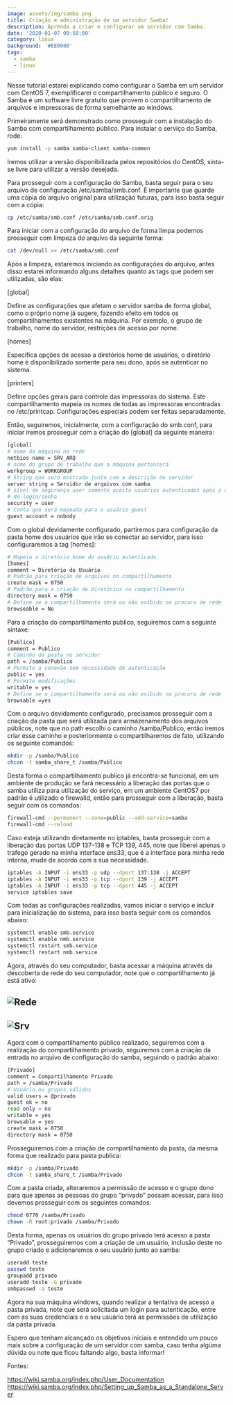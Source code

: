 ```yaml
---
image: assets/img/samba.png
title: Criação e administração de um servidor Samba!
description: Aprenda a criar e configurar um servidor com Samba.
date: '2020-01-07 09:50:00'
category: linux
background: '#EE0000'
tags:
  - samba
  - linux
---
```

Nesse tutorial estarei explicando como configurar o Samba em um servidor com CentOS 7, exemplificarei o compartilhamento público e seguro. O Samba é um software livre gratuito que provem o compartilhamento de arquivos e impressoras de forma semelhante ao windows.

Primeiramente será demonstrado como prosseguir com a instalação do Samba com compartilhamento público. Para instalar o serviço do Samba, rode:

```bash
yum install -y samba samba-client samba-common
```

Iremos utilizar a versão disponibilizada pelos repositórios do CentOS, sinta-se livre para utilizar a versão desejada.

Para prosseguir com a configuração do Samba, basta seguir para o seu arquivo de configuração /etc/samba/smb.conf. É importante que guarde uma cópia do arquivo original para utilização futuras, para isso basta seguir com a cópia:

```bash
cp /etc/samba/smb.conf /etc/samba/smb.conf.orig
```

Para iniciar com a configuração do arquivo de forma limpa podemos prosseguir com limpeza do arquivo da seguinte forma:

```bash
cat /dev/null >> /etc/samba/smb.conf
```

Após a limpeza, estaremos iniciando as configurações do arquivo, antes disso estarei informando alguns detalhes quanto as tags que podem ser utilizadas, são elas:

\[global]

Define as configurações que afetam o servidor samba de forma global, como o próprio nome já sugere, fazendo efeito em todos os compartilhamentos existentes na máquina. Por exemplo, o grupo de trabalho, nome do servidor, restrições de acesso por nome.

\[homes]

Especifica opções de acesso a diretórios home de usuários, o diretório home é disponibilizado somente para seu dono, após se autenticar no sistema.

\[printers]

Define opções gerais para controle das impressoras do sistema. Este compartilhamento mapeia os nomes de todas as impressoras encontradas no /etc/printcap. Configurações especiais podem ser feitas separadamente.

Então, seguiremos, inicialmente, com a configuração do smb.conf, para iniciar iremos prosseguir com a criação do \[global] da seguinte maneira:

```bash
[global]
# nome da máquina na rede
netbios name = SRV_ARQ
# nome do grupo de trabalho que a máquina pertencerá
workgroup = WORKGROUP
# String que será mostrada junto com a descrição do servidor
server string = Servidor de arquivos com samba
# nível de segurança user somente aceita usuários autenticados após o envio
# de login/senha
security = user
# Conta que será mapeada para o usuário guest
guest account = nobody
```

Com o global devidamente configurado, partiremos para configuração da pasta home dos usuários que irão se conectar ao servidor, para isso configuraremos a tag \[homes]:

```bash
# Mapeia o diretório home do usuário autenticado. 
[homes]
comment = Diretório do Usuário
# Padrão para criação de arquivos no compartilhamento
create mask = 0750
# Padrão para a criação de diretórios no compartilhamento
directory mask = 0750
# Define se o compartilhamento será ou não exibido na procura de rede
browseable = No
```

Para a criação do compartilhamento publico, seguiremos com a seguinte sintaxe:

```bash
[Publico]
comment = Publico
# Caminho da pasta no servidor
path = /samba/Publico
# Permite a conexão sem necessidade de autenticação
public = yes
# Permite modificações 
writable = yes
# Define se o compartilhamento será ou não exibido na procura de rede
browsable =yes
```

Com o arquivo devidamente configurado, precisamos prosseguir com a criação da pasta que será utilizada para armazenamento dos arquivos públicos, note que no path escolhi o caminho /samba/Publico, então iremos criar esse caminho e posteriormente o compartilharemos de fato, utilizando os seguinte comandos:

```bash
mkdir -p /samba/Publico
chcon -t samba_share_t /samba/Publico
```

Desta forma o compartilhamento publico já encontra-se funcional, em um ambiente de produção se fará necessário a liberação das portas que o samba utiliza para utilização do serviço, em um ambiente CentOS7 por padrão é utilizado o firewalld, então para prosseguir com a liberação, basta seguir com os comandos:

```bash
firewall-cmd --permanent --zone=public --add-service=samba
firewall-cmd --reload
```

Caso esteja utilizando diretamente no iptables, basta prosseguir com a liberação das portas UDP 137-138 e TCP 139, 445, note que liberei apenas o trafego gerado na minha interface ens33, que é a interface para minha rede interna, mude de acordo com a sua necessidade.

```bash
iptables -A INPUT -i ens33 -p udp --dport 137:138 -j ACCEPT 
iptables -A INPUT -i ens33 -p tcp --dport 139 -j ACCEPT 
iptables -A INPUT -i ens33 -p tcp --dport 445 -j ACCEPT 
service iptables save 
```

Com todas as configurações realizadas, vamos iniciar o serviço e incluir para inicialização do sistema, para isso basta seguir com os comandos abaixo:

```bash
systemctl enable smb.service
systemctl enable nmb.service
systemctl restart smb.service
systemctl restart nmb.service
```

Agora, através do seu computador, basta acessar a máquina através da descoberta de rede do seu computador, note que o compartilhamento já está ativo:

![Rede](/assets/img/rede.png)
----

![Srv](/assets/img/srv.png)
----

Agora com o compartilhamento público realizado, seguiremos com a realização do compartilhamento privado, seguiremos com a criação da entrada no arquivo de configuração do samba, seguindo o padrão abaixo:

```bash
[Privado]
comment = Compartilhamento Privado
path = /samba/Privado
# Usuário ou grupos válidos
valid users = @privado
guest ok = no
read only = no
writable = yes
browsable = yes
create mask = 0750
directory mask = 0750
```

Prosseguiremos com a criação de compartilhamento da pasta, da mesma forma que realizado para pasta publica:

```bash
mkdir -p /samba/Privado
chcon -t samba_share_t /samba/Privado
```

Com a pasta criada, alteraremos a permissão de acesso e o grupo dono para que apenas as pessoas do grupo “privado” possam acessar, para isso devemos prosseguir com os seguintes comandos:

```bash
chmod 0770 /samba/Privado
chown -R root:privado /samba/Privado
```

Desta forma, apenas os usuários do grupo privado terá acesso a pasta “Privado”, prosseguiremos com a criação de um usuário, inclusão deste no grupo criado e adicionaremos o seu usuário junto ao samba:

```bash
useradd teste
passwd teste
groupadd privado
useradd teste -G privado
smbpasswd -a teste
```

Agora na sua máquina windows, quando realizar a tentativa de acesso a pasta privada, note que será solicitada um login para autenticação, entre com as suas credenciais e o seu usuário terá as permissões de utilização da pasta privada.

Espero que tenham alcançado os objetivos iniciais e entendido um pouco mais sobre a configuração de um servidor com samba, caso tenha alguma dúvida ou note que ficou faltando algo, basta informar!

Fontes:

https://wiki.samba.org/index.php/User_Documentation https://wiki.samba.org/index.php/Setting_up_Samba_as_a_Standalone_Server

